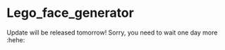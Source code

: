 # Lego_face_generator
Update will be released tomorrow!
Sorry, you need to wait one day more :hehe:
